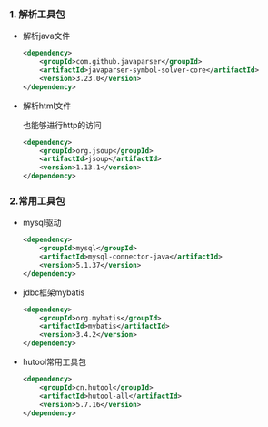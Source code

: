 ### 1. 解析工具包

- 解析java文件

  ```xml
  <dependency>
      <groupId>com.github.javaparser</groupId>
      <artifactId>javaparser-symbol-solver-core</artifactId>
      <version>3.23.0</version>
  </dependency>
  ```

  

- 解析html文件

  也能够进行http的访问

  ```xml
  <dependency>
      <groupId>org.jsoup</groupId>
      <artifactId>jsoup</artifactId>
      <version>1.13.1</version>
  </dependency>
  ```

  

### 2.常用工具包

- mysql驱动

  ```xml
  <dependency>
      <groupId>mysql</groupId>
      <artifactId>mysql-connector-java</artifactId>
      <version>5.1.37</version>
  </dependency>
  ```

  

- jdbc框架mybatis

  ```xml
  <dependency>
      <groupId>org.mybatis</groupId>
      <artifactId>mybatis</artifactId>
      <version>3.4.2</version>
  </dependency>
  ```

- hutool常用工具包

  ```xml
  <dependency>
      <groupId>cn.hutool</groupId>
      <artifactId>hutool-all</artifactId>
      <version>5.7.16</version>
  </dependency>
  ```

  